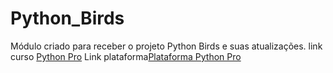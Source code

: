 # Python_Birds
Módulo criado para receber o projeto Python Birds e suas atualizações. 
link curso [Python Pro](https://pythonpro.com.br/)
Link plataforma[Plataforma Python Pro](plataforma.dev.pro.br)

